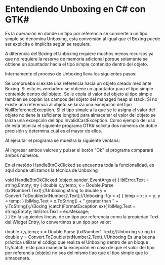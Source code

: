 # Entendiendo Unboxing en C# con GTK#

Es la operación en donde un tipo por referencia se convierte a un tipo simple se denomina Unboxing, esta conversión al igual que el Boxing puede ser explícita o implícita según se requiera.

A diferencia del Boxing el Unboxing requiere muchos menos recursos ya que no requiere la reserva de memoria adicional porque solamente se obtiene un apuntador hacia el tipo simple contenido dentro del objeto.

Internamente el proceso de Unboxing lleva los siguientes pasos:

Se comprueba si existe una referencia hacia un objeto creado mediante Boxing.
Si esto es verdadero se obtiene un apuntador para el tipo simple contenido dentro del objeto.
Se le copia el valor del objeto al tipo simple también se copian los campos del objeto del managed heap al stack.
Si no existe una referencia al objeto se lanza una excepción del tipo NullReferenceException.
Si el tipo simple a la que se le asigna el valor del objeto no tiene la suficiente longitud para almacenar el valor del objeto se lanza una excepción del tipo InvalidCastException.
Como ejemplo del uso de esta técnica el siguiente programa GTK# solicita dos números de doble precisión y determina cuál es el mayor de ellos.

Al ejecutar el programa se muestra la siguiente ventana:


Al ingresar ambos valores y pulsar el botón "Ok" el programa comparará ambos números.

En el metódo HandleBtnOkClicked se encuentra toda la funcionalidad, es aquí donde utilizamos la técnica de Unboxing

void HandleBtnOkClicked (object sender, EventArgs e)
{
 lblError.Text = string.Empty;
 try
 {
 double x,y,temp;
 x = Double.Parse (txtNumber1.Text);//Unboxing string to double
 y = Convert.ToDouble(txtNumber2.Text);//Unboxing 
 if(y > x)
 {
  temp = x;
  x = y;
  y = temp;
 }
 lblMsg.Text = x.ToString() + " greater than " + y.ToString();//Boxing
}catch(FormatException ex){
 lblMsg.Text = string.Empty;
 lblError.Text = ex.Message;    
}
}
En la siguientes líneas, de un tipo por referencia como la propiedad Text del Widget Entry, lo convertimos a un tipo por valor:

 double x,y,temp;
 x = Double.Parse (txtNumber1.Text);//Unboxing string to double
 y = Convert.ToDouble(txtNumber2.Text);//Unboxing 
Es una buena práctica utilizar el código que realiza el Unboxing dentro de un bloque try/catch, esto para manejar la excepción en caso de que el valor del tipo por referencia (objeto) no sea del mismo tipo que el tipo simple que lo almacenará.
